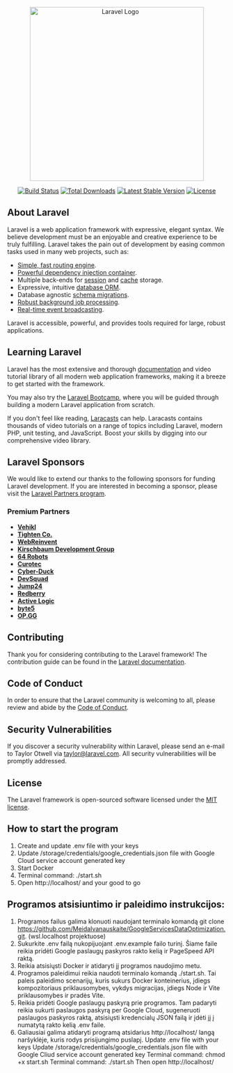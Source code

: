 <p align="center"><a href="https://laravel.com" target="_blank"><img src="https://raw.githubusercontent.com/laravel/art/master/logo-lockup/5%20SVG/2%20CMYK/1%20Full%20Color/laravel-logolockup-cmyk-red.svg" width="400" alt="Laravel Logo"></a></p>

<p align="center">
<a href="https://github.com/laravel/framework/actions"><img src="https://github.com/laravel/framework/workflows/tests/badge.svg" alt="Build Status"></a>
<a href="https://packagist.org/packages/laravel/framework"><img src="https://img.shields.io/packagist/dt/laravel/framework" alt="Total Downloads"></a>
<a href="https://packagist.org/packages/laravel/framework"><img src="https://img.shields.io/packagist/v/laravel/framework" alt="Latest Stable Version"></a>
<a href="https://packagist.org/packages/laravel/framework"><img src="https://img.shields.io/packagist/l/laravel/framework" alt="License"></a>
</p>

## About Laravel

Laravel is a web application framework with expressive, elegant syntax. We believe development must be an enjoyable and creative experience to be truly fulfilling. Laravel takes the pain out of development by easing common tasks used in many web projects, such as:

- [Simple, fast routing engine](https://laravel.com/docs/routing).
- [Powerful dependency injection container](https://laravel.com/docs/container).
- Multiple back-ends for [session](https://laravel.com/docs/session) and [cache](https://laravel.com/docs/cache) storage.
- Expressive, intuitive [database ORM](https://laravel.com/docs/eloquent).
- Database agnostic [schema migrations](https://laravel.com/docs/migrations).
- [Robust background job processing](https://laravel.com/docs/queues).
- [Real-time event broadcasting](https://laravel.com/docs/broadcasting).

Laravel is accessible, powerful, and provides tools required for large, robust applications.

## Learning Laravel

Laravel has the most extensive and thorough [documentation](https://laravel.com/docs) and video tutorial library of all modern web application frameworks, making it a breeze to get started with the framework.

You may also try the [Laravel Bootcamp](https://bootcamp.laravel.com), where you will be guided through building a modern Laravel application from scratch.

If you don't feel like reading, [Laracasts](https://laracasts.com) can help. Laracasts contains thousands of video tutorials on a range of topics including Laravel, modern PHP, unit testing, and JavaScript. Boost your skills by digging into our comprehensive video library.

## Laravel Sponsors

We would like to extend our thanks to the following sponsors for funding Laravel development. If you are interested in becoming a sponsor, please visit the [Laravel Partners program](https://partners.laravel.com).

### Premium Partners

- **[Vehikl](https://vehikl.com/)**
- **[Tighten Co.](https://tighten.co)**
- **[WebReinvent](https://webreinvent.com/)**
- **[Kirschbaum Development Group](https://kirschbaumdevelopment.com)**
- **[64 Robots](https://64robots.com)**
- **[Curotec](https://www.curotec.com/services/technologies/laravel/)**
- **[Cyber-Duck](https://cyber-duck.co.uk)**
- **[DevSquad](https://devsquad.com/hire-laravel-developers)**
- **[Jump24](https://jump24.co.uk)**
- **[Redberry](https://redberry.international/laravel/)**
- **[Active Logic](https://activelogic.com)**
- **[byte5](https://byte5.de)**
- **[OP.GG](https://op.gg)**

## Contributing

Thank you for considering contributing to the Laravel framework! The contribution guide can be found in the [Laravel documentation](https://laravel.com/docs/contributions).

## Code of Conduct

In order to ensure that the Laravel community is welcoming to all, please review and abide by the [Code of Conduct](https://laravel.com/docs/contributions#code-of-conduct).

## Security Vulnerabilities

If you discover a security vulnerability within Laravel, please send an e-mail to Taylor Otwell via [taylor@laravel.com](mailto:taylor@laravel.com). All security vulnerabilities will be promptly addressed.

## License

The Laravel framework is open-sourced software licensed under the [MIT license](https://opensource.org/licenses/MIT).

## How to start the program

1. Create and update .env file with your keys
2. Update /storage/credentials/google_credentials.json file with Google Cloud service account generated key
3. Start Docker
4. Terminal command: ./start.sh
5. Open http://localhost/ and your good to go

## Programos atsisiuntimo ir paleidimo instrukcijos:

1. Programos failus galima klonuoti naudojant terminalo komandą git clone
https://github.com/MeidaIvanauskaite/GoogleServicesDataOptimization.git. (wsl.localhost projektuose)
2. Sukurkite .env failą nukopijuojant .env.example failo turinį. Šiame faile reikia pridėti
Google paslaugų paskyros rakto kelią ir PageSpeed API raktą.
3. Reikia atsisiųsti Docker ir atidaryti jį programos naudojimo metu.
4. Programos paleidimui reikia naudoti terminalo komandą ./start.sh. Tai paleis paleidimo
scenarijų, kuris sukurs Docker konteinerius, įdiegs kompozitoriaus priklausomybes,
vykdys migracijas, įdiegs Node ir Vite priklausomybes ir pradės Vite.
5. Reikia pridėti Google paslaugų paskyrą prie programos. Tam padaryti reikia sukurti
paslaugos paskyrą per Google Cloud, sugeneruoti paslaugos paskyros raktą, atsisiųsti
kredencialų JSON failą ir įdėti jį į numatytą rakto kelią .env faile.
6. Galiausiai galima atidaryti programą atsidarius http://localhost/ langą naršyklėje, kuris
rodys prisijungimo puslapį.
Update .env file with your keys
Update /storage/credentials/google_credentials.json file with Google Cliud service account generated key
Terminal command: chmod +x start.sh
Terminal command: ./start.sh
Then open http://localhost/
